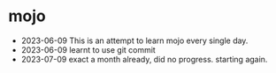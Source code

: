 # mojo
- 2023-06-09 This is an attempt to learn mojo every single day.
- 2023-06-09 learnt to use git commit
- 2023-07-09 exact a month already, did no progress. starting again.
